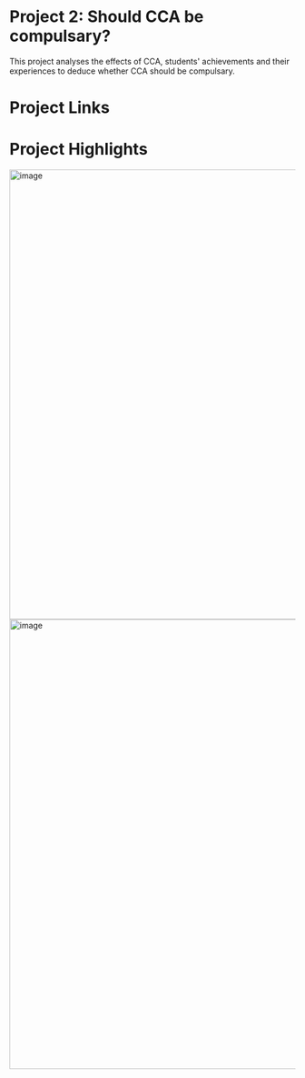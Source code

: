 # Project 2: Should CCA be compulsary?
This project analyses the effects of CCA, students' achievements and their experiences to deduce whether CCA should be compulsary.

# Project Links

# Project Highlights
<img width="791" alt="image" src="https://user-images.githubusercontent.com/129648107/229430979-d110dbf9-b5c1-4455-b375-015d204a8924.png">
<img width="791" alt="image" src="https://user-images.githubusercontent.com/129648107/229431089-04520f3b-871e-4bfb-8c27-a5e99ba76ec6.png">

   

